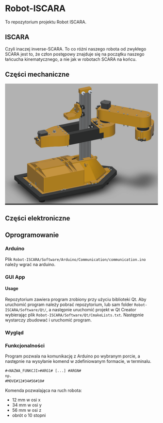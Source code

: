 # Robot-ISCARA
To repozytorium projektu Robot ISCARA. 
## ISCARA
Czyli inaczej inverse-SCARA. To co różni naszego robota od zwykłego SCARA jest to, że człon postępowy znajduje się na początku naszego łańcucha kinematycznego, a nie jak w robotach SCARA na końcu. 

## Części mechaniczne
![Projekt robota](./ReadmeImg/robot.png)
## Części elektroniczne
## Oprogramowanie
### Arduino
Plik `Robot-ISCARA/Software/Arduino/Communication/communication.ino` należy wgrać na arduino.
### GUI App
#### Usage
Repozytorium zawiera program zrobiony przy użyciu biblioteki Qt. Aby uruchomić program należy pobrać repozytorium, lub sam folder `Robot-ISCARA/Software/Qt/`, a następnie uruchomić projekt w Qt Creator wybierając plik `Robot-ISCARA/Software/Qt/CmakeLists.txt`. Następnie wystarczy zbudować i uruchomić program.
### Wygląd

### Funkcjonalności
Program pozwala na komunikację z Arduino po wybranym porcie, a następnie na wysyłanie komend w zdefiniowanym formacie, w terminalu.

```txt
#<NAZWA_FUNKCJI>#ARG1# [...] #ARGN#
np.
#MOVE#12#34#56#10#  
```
Komenda pozwalająca na ruch robota: 
- 12 mm w osi x 
- 34 mm w osi y 
- 56 mm w osi z
- obrót o 10 stopni
